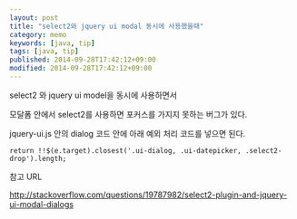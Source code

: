 ```yaml
---
layout: post
title: "select2와 jquery ui modal 동시에 사용했을때"
category: memo
keywords: [java, tip]
tags: [java, tip]
published: 2014-09-28T17:42:12+09:00
modified: 2014-09-28T17:42:12+09:00
---
```


select2 와 jquery ui model을 동시에 사용하면서&nbsp;

모달폼 안에서 select2를 사용하면 포커스를 가지지 못하는 버그가 있다.&nbsp;

jquery-ui.js 안의 dialog 코드 안에 아래 예외 처리 코드를 넣으면 된다.

    return !!$(e.target).closest('.ui-dialog, .ui-datepicker, .select2-drop').length;

  

참고 URL

http://stackoverflow.com/questions/19787982/select2-plugin-and-jquery-ui-modal-dialogs


